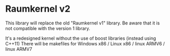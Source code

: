 # Raumkernel v2
This library will replace the old "Raumkernel v1" library.
Be aware that it is not compatible with the version 1 library.

It's a redesigned kernel without the use of boost libraries (instead using C++11)
There will be makefiles for Windows x86 / Linux x86 / linux ARMV6 / linux ARMV7

